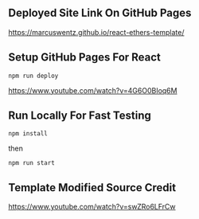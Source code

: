 ## Deployed Site Link On GitHub Pages

https://marcuswentz.github.io/react-ethers-template/

## Setup GitHub Pages For React

```shell
npm run deploy
```

https://www.youtube.com/watch?v=4G6O0BIoq6M

## Run Locally For Fast Testing

```shell
npm install
```
then
```shell
npm run start
```

## Template Modified Source Credit

https://www.youtube.com/watch?v=swZRo6LFrCw
